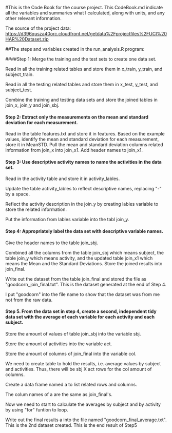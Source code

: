 #This is the Code Book for the course project.
This CodeBook.md indicate all the variables and summaries what I calculated, along with units, and any other relevant information.

The source of the project data:
https://d396qusza40orc.cloudfront.net/getdata%2Fprojectfiles%2FUCI%20HAR%20Dataset.zip 

##The steps and variables created in the run_analysis.R program:

####Step 1: Merge the training and the test sets to create one data set.

Read in all the training related tables and store them in x_train, y_train, and subject_train.

Read in all the testing related tables and store them in x_test, y_test, and subject_test.

Combine the training and testing data sets and store the joined tables in join_x, join_y and join_sbj.


#### Step 2: Extract only the measurements on the mean and standard deviation for each measurement.

Read in the table features.txt and store it in features.
Based on the example values, identify the mean and standard deviation for each measurement, store it in MeanSTD.
Pull the mean and standard deviation columns related information from join_x into join_x1.
Add header names to join_x1.

#### Step 3: Use descriptive activity names to name the activities in the data set.

Read in the activity table and store it in activity_lables.

Update the table activity_lables to reflect descriptive names, replacing "-" by a space.

Reflect the activity description in the join_y by creating lables variable to store the related information.

Put the information from lables variable into the tabl join_y.

#### Step 4: Appropriately label the data set with descriptive variable names.

Give the header names to the table join_sbj.

Combined all the columns from the table join_sbj which means subject, the table join_y which means activity, and the updated table join_x1 which means the Mean and the Standard Deviations. Store the joined results into join_final.

Write out the dataset from the table join_final and stored the file as "goodcorn_join_final.txt". This is the dataset generated at the end of Step 4.

I put "goodcorn" into the file name to show that the dataset was from me not from the raw data. 

#### Step 5. From the data set in step 4, create a second, independent tidy data set with the average of each variable for each activity and each subject.

Store the amount of values of table join_sbj into the variable sbj. 

Store the amount of activities into the variable act.

Store the amount of columns of join_final into the variable col.

We need to create table to hold the results, i.e. average values by subject and activities. Thus, there will be sbj X act rows for the col amount of columns. 

Create a data frame named a to list related rows and columns. 

The colum names of a are the same as join_final's.

Now we need to start to calculate the averages by subject and by activity by using "for" funtion to loop. 

Write out the final results a into the file named "goodcorn_final_average.txt". This is the 2nd dataset created. This is the end result of Step5
